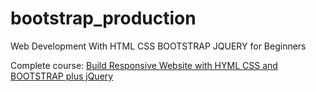 # bootstrap_production
Web Development With HTML CSS BOOTSTRAP JQUERY for Beginners

Complete course: <a href="https://www.udemy.com/web-development-with-html-css-bootstrap-jquery-for-beginners/">Build Responsive Website with HYML CSS and BOOTSTRAP plus jQuery</a>
